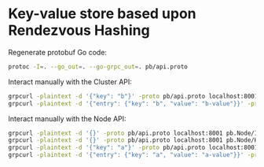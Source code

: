# Key-value store based upon Rendezvous Hashing

Regenerate protobuf Go code:

```sh
protoc -I=. --go_out=. --go-grpc_out=. pb/api.proto
```

Interact manually with the Cluster API:

```sh
grpcurl -plaintext -d '{"key": "b"}' -proto pb/api.proto localhost:8001 pb.Cluster/Get
grpcurl -plaintext -d '{"entry": {"key": "b", "value": "b-value"}}' -proto pb/api.proto localhost:8001 pb.Cluster/Set
```

Interact manually with the Node API:

```sh
grpcurl -plaintext -d '{}' -proto pb/api.proto localhost:8001 pb.Node/Info
grpcurl -plaintext -d '{}' -proto pb/api.proto localhost:8001 pb.Node/Health
grpcurl -plaintext -d '{"key": "a"}' -proto pb/api.proto localhost:8001 pb.Node/Get
grpcurl -plaintext -d '{"entry": {"key": "a", "value": "a-value"}}' -proto pb/api.proto localhost:8001 pb.Node/Set
```
